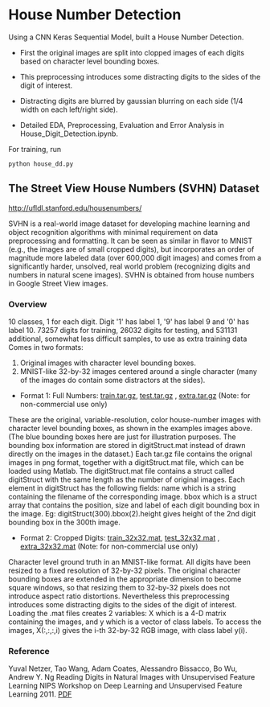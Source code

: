 # House Number Detection
Using a CNN Keras Sequential Model, built a House Number Detection.

- First the original images are split into clopped images of each digits based on character level bounding boxes.

- This preprocessing introduces some distracting digits to the sides of the digit of interest.

- Distracting digits are blurred by gaussian blurring on each side (1/4 width on each left/right side).

- Detailed EDA, Preprocessing, Evaluation and Error Analysis in House_Digit_Detection.ipynb.

For training, run

```
python house_dd.py
```


## The Street View House Numbers (SVHN) Dataset
http://ufldl.stanford.edu/housenumbers/

SVHN is a real-world image dataset for developing machine learning and object recognition algorithms with minimal requirement on data preprocessing and formatting. It can be seen as similar in flavor to MNIST (e.g., the images are of small cropped digits), but incorporates an order of magnitude more labeled data (over 600,000 digit images) and comes from a significantly harder, unsolved, real world problem (recognizing digits and numbers in natural scene images). SVHN is obtained from house numbers in Google Street View images.


### Overview

10 classes, 1 for each digit. Digit '1' has label 1, '9' has label 9 and '0' has label 10.
73257 digits for training, 26032 digits for testing, and 531131 additional, somewhat less difficult samples, to use as extra training data
Comes in two formats:
1. Original images with character level bounding boxes.
2. MNIST-like 32-by-32 images centered around a single character (many of the images do contain some distractors at the sides).


- Format 1: Full Numbers: [train.tar.gz](http://ufldl.stanford.edu/housenumbers/train.tar.gz), [test.tar.gz](http://ufldl.stanford.edu/housenumbers/test.tar.gz) , [extra.tar.gz](http://ufldl.stanford.edu/housenumbers/extra.tar.gz) (Note: for non-commercial use only)

These are the original, variable-resolution, color house-number images with character level bounding boxes, as shown in the examples images above. (The blue bounding boxes here are just for illustration purposes. The bounding box information are stored in digitStruct.mat instead of drawn directly on the images in the dataset.) Each tar.gz file contains the orignal images in png format, together with a digitStruct.mat file, which can be loaded using Matlab. The digitStruct.mat file contains a struct called digitStruct with the same length as the number of original images. Each element in digitStruct has the following fields: name which is a string containing the filename of the corresponding image. bbox which is a struct array that contains the position, size and label of each digit bounding box in the image. Eg: digitStruct(300).bbox(2).height gives height of the 2nd digit bounding box in the 300th image.

- Format 2: Cropped Digits: [train_32x32.mat](http://ufldl.stanford.edu/housenumbers/train_32x32.mat), [test_32x32.mat](http://ufldl.stanford.edu/housenumbers/test_32x32.mat) , [extra_32x32.mat](http://ufldl.stanford.edu/housenumbers/extra_32x32.mat) (Note: for non-commercial use only)

Character level ground truth in an MNIST-like format. All digits have been resized to a fixed resolution of 32-by-32 pixels. The original character bounding boxes are extended in the appropriate dimension to become square windows, so that resizing them to 32-by-32 pixels does not introduce aspect ratio distortions. Nevertheless this preprocessing introduces some distracting digits to the sides of the digit of interest. Loading the .mat files creates 2 variables: X which is a 4-D matrix containing the images, and y which is a vector of class labels. To access the images, X(:,:,:,i) gives the i-th 32-by-32 RGB image, with class label y(i).

### Reference
Yuval Netzer, Tao Wang, Adam Coates, Alessandro Bissacco, Bo Wu, Andrew Y. Ng Reading Digits in Natural Images with Unsupervised Feature Learning NIPS Workshop on Deep Learning and Unsupervised Feature Learning 2011. [PDF](http://ufldl.stanford.edu/housenumbers/nips2011_housenumbers.pdf)
